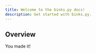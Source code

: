 ```yaml
---
title: Welcome to the binks.py docs!
description: Get started with binks.py.
---
```


## Overview

You made it!
